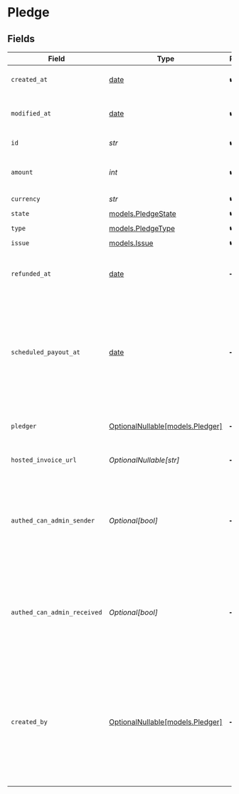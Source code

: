 # Pledge


## Fields

| Field                                                                                                                                                       | Type                                                                                                                                                        | Required                                                                                                                                                    | Description                                                                                                                                                 |
| ----------------------------------------------------------------------------------------------------------------------------------------------------------- | ----------------------------------------------------------------------------------------------------------------------------------------------------------- | ----------------------------------------------------------------------------------------------------------------------------------------------------------- | ----------------------------------------------------------------------------------------------------------------------------------------------------------- |
| `created_at`                                                                                                                                                | [date](https://docs.python.org/3/library/datetime.html#date-objects)                                                                                        | :heavy_check_mark:                                                                                                                                          | Creation timestamp of the object.                                                                                                                           |
| `modified_at`                                                                                                                                               | [date](https://docs.python.org/3/library/datetime.html#date-objects)                                                                                        | :heavy_check_mark:                                                                                                                                          | Last modification timestamp of the object.                                                                                                                  |
| `id`                                                                                                                                                        | *str*                                                                                                                                                       | :heavy_check_mark:                                                                                                                                          | The ID of the object.                                                                                                                                       |
| `amount`                                                                                                                                                    | *int*                                                                                                                                                       | :heavy_check_mark:                                                                                                                                          | Amount pledged towards the issue                                                                                                                            |
| `currency`                                                                                                                                                  | *str*                                                                                                                                                       | :heavy_check_mark:                                                                                                                                          | N/A                                                                                                                                                         |
| `state`                                                                                                                                                     | [models.PledgeState](../models/pledgestate.md)                                                                                                              | :heavy_check_mark:                                                                                                                                          | N/A                                                                                                                                                         |
| `type`                                                                                                                                                      | [models.PledgeType](../models/pledgetype.md)                                                                                                                | :heavy_check_mark:                                                                                                                                          | N/A                                                                                                                                                         |
| `issue`                                                                                                                                                     | [models.Issue](../models/issue.md)                                                                                                                          | :heavy_check_mark:                                                                                                                                          | N/A                                                                                                                                                         |
| `refunded_at`                                                                                                                                               | [date](https://docs.python.org/3/library/datetime.html#date-objects)                                                                                        | :heavy_minus_sign:                                                                                                                                          | If and when the pledge was refunded to the pledger                                                                                                          |
| `scheduled_payout_at`                                                                                                                                       | [date](https://docs.python.org/3/library/datetime.html#date-objects)                                                                                        | :heavy_minus_sign:                                                                                                                                          | When the payout is scheduled to be made to the maintainers behind the issue. Disputes must be made before this date.                                        |
| `pledger`                                                                                                                                                   | [OptionalNullable[models.Pledger]](../models/pledger.md)                                                                                                    | :heavy_minus_sign:                                                                                                                                          | The user or organization that made this pledge                                                                                                              |
| `hosted_invoice_url`                                                                                                                                        | *OptionalNullable[str]*                                                                                                                                     | :heavy_minus_sign:                                                                                                                                          | URL of invoice for this pledge                                                                                                                              |
| `authed_can_admin_sender`                                                                                                                                   | *Optional[bool]*                                                                                                                                            | :heavy_minus_sign:                                                                                                                                          | If the currently authenticated subject can perform admin actions on behalf of the maker of the peldge                                                       |
| `authed_can_admin_received`                                                                                                                                 | *Optional[bool]*                                                                                                                                            | :heavy_minus_sign:                                                                                                                                          | If the currently authenticated subject can perform admin actions on behalf of the receiver of the peldge                                                    |
| `created_by`                                                                                                                                                | [OptionalNullable[models.Pledger]](../models/pledger.md)                                                                                                    | :heavy_minus_sign:                                                                                                                                          | For pledges made by an organization, or on behalf of an organization. This is the user that made the pledge. Only visible for members of said organization. |